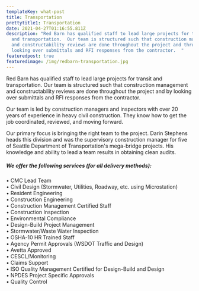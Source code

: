 ```yaml
---
templateKey: what-post
title: Transportation
prettytitle1: Transportation
date: 2021-04-27T01:16:55.811Z
description: "Red Barn has qualified staff to lead large projects for transit
  and transportation.  Our team is structured such that construction management
  and constructability reviews are done throughout the project and through
  looking over submittals and RFI responses from the contractor.  "
featuredpost: true
featuredimage: /img/redbarn-transportation.jpg
---
```

Red Barn has qualified staff to lead large projects for transit and transportation.  Our team is structured such that construction management and constructability reviews are done throughout the project and by looking over submittals and RFI responses from the contractor.

Our team is led by construction managers and inspectors with over 20 years of experience in heavy civil construction. They know how to get the job coordinated, reviewed, and moving forward.

Our primary focus is bringing the right team to the project. Darin Stephens heads this division and was the supervisory construction manager for five of Seattle Department of Transportation's mega-bridge projects. His knowledge and ability to lead a team results in obtaining clean audits.

##### We offer the following services (for all delivery methods):

• CMC Lead Team\
• Civil Design (Stormwater, Utilities, Roadway, etc. using Microstation)\
• Resident Engineering\
• Construction Engineering\
• Construction Management Certified Staff\
• Construction Inspection\
• Environmental Compliance\
• Design-Build Project Management\
• Stormwater/Waste Water Inspection\
• OSHA-10 HR Trained Staff\
• Agency Permit Approvals (WSDOT Traffic and Design)\
• Avetta Approved\
• CESCL/Monitoring\
• Claims Support\
• ISO Quality Management Certified for Design-Build and Design\
• NPDES Project Specific Approvals\
• Quality Control